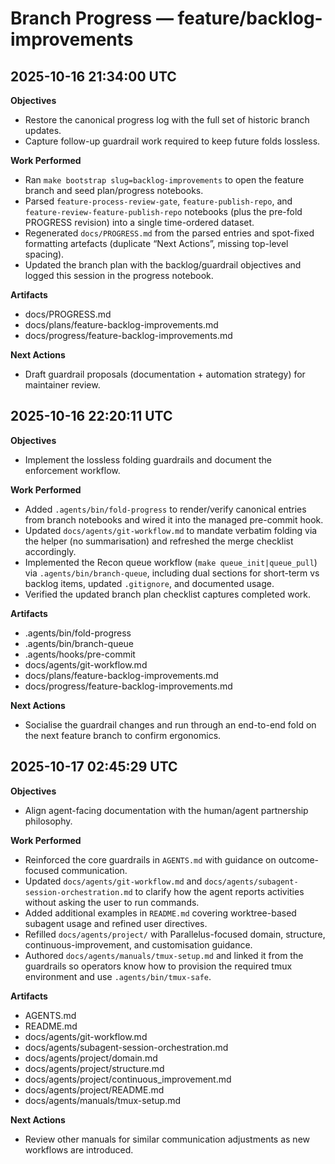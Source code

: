 # Branch Progress — feature/backlog-improvements

## 2025-10-16 21:34:00 UTC
**Objectives**
- Restore the canonical progress log with the full set of historic branch updates.
- Capture follow-up guardrail work required to keep future folds lossless.

**Work Performed**
- Ran `make bootstrap slug=backlog-improvements` to open the feature branch and seed plan/progress notebooks.
- Parsed `feature-process-review-gate`, `feature-publish-repo`, and `feature-review-feature-publish-repo` notebooks (plus the pre-fold PROGRESS revision) into a single time-ordered dataset.
- Regenerated `docs/PROGRESS.md` from the parsed entries and spot-fixed formatting artefacts (duplicate “Next Actions”, missing top-level spacing).
- Updated the branch plan with the backlog/guardrail objectives and logged this session in the progress notebook.

**Artifacts**
- docs/PROGRESS.md
- docs/plans/feature-backlog-improvements.md
- docs/progress/feature-backlog-improvements.md

**Next Actions**
- Draft guardrail proposals (documentation + automation strategy) for maintainer review.

## 2025-10-16 22:20:11 UTC
**Objectives**
- Implement the lossless folding guardrails and document the enforcement workflow.

**Work Performed**
- Added `.agents/bin/fold-progress` to render/verify canonical entries from branch notebooks and wired it into the managed pre-commit hook.
- Updated `docs/agents/git-workflow.md` to mandate verbatim folding via the helper (no summarisation) and refreshed the merge checklist accordingly.
- Implemented the Recon queue workflow (`make queue_init|queue_pull`) via `.agents/bin/branch-queue`, including dual sections for short-term vs backlog items, updated `.gitignore`, and documented usage.
- Verified the updated branch plan checklist captures completed work.

**Artifacts**
- .agents/bin/fold-progress
- .agents/bin/branch-queue
- .agents/hooks/pre-commit
- docs/agents/git-workflow.md
- docs/plans/feature-backlog-improvements.md
- docs/progress/feature-backlog-improvements.md

**Next Actions**
- Socialise the guardrail changes and run through an end-to-end fold on the next feature branch to confirm ergonomics.

## 2025-10-17 02:45:29 UTC
**Objectives**
- Align agent-facing documentation with the human/agent partnership philosophy.

**Work Performed**
- Reinforced the core guardrails in `AGENTS.md` with guidance on outcome-focused communication.
- Updated `docs/agents/git-workflow.md` and `docs/agents/subagent-session-orchestration.md` to clarify how the agent reports activities without asking the user to run commands.
- Added additional examples in `README.md` covering worktree-based subagent usage and refined user directives.
- Refilled `docs/agents/project/` with Parallelus-focused domain, structure, continuous-improvement, and customisation guidance.
- Authored `docs/agents/manuals/tmux-setup.md` and linked it from the guardrails so operators know how to provision the required tmux environment and use `.agents/bin/tmux-safe`.

**Artifacts**
- AGENTS.md
- README.md
- docs/agents/git-workflow.md
- docs/agents/subagent-session-orchestration.md
- docs/agents/project/domain.md
- docs/agents/project/structure.md
- docs/agents/project/continuous_improvement.md
- docs/agents/project/README.md
- docs/agents/manuals/tmux-setup.md

**Next Actions**
- Review other manuals for similar communication adjustments as new workflows are introduced.
